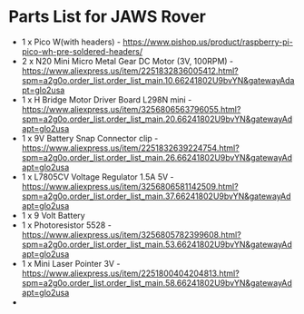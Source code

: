 # Parts List for JAWS Rover

- 1 x Pico W(with headers) - https://www.pishop.us/product/raspberry-pi-pico-wh-pre-soldered-headers/
- 2 x N20 Mini Micro Metal Gear DC Motor (3V, 100RPM) - https://www.aliexpress.us/item/2251832836005412.html?spm=a2g0o.order_list.order_list_main.10.66241802U9bvYN&gatewayAdapt=glo2usa
- 1 x H Bridge Motor Driver Board L298N mini - https://www.aliexpress.us/item/3256806563796055.html?spm=a2g0o.order_list.order_list_main.20.66241802U9bvYN&gatewayAdapt=glo2usa
- 1 x 9V Battery Snap Connector clip - https://www.aliexpress.us/item/2251832639224754.html?spm=a2g0o.order_list.order_list_main.26.66241802U9bvYN&gatewayAdapt=glo2usa
- 1 x L7805CV Voltage Regulator 1.5A 5V - https://www.aliexpress.us/item/3256806581142509.html?spm=a2g0o.order_list.order_list_main.37.66241802U9bvYN&gatewayAdapt=glo2usa
- 1 x 9 Volt Battery
- 1 x Photoresistor 5528 - https://www.aliexpress.us/item/3256805782399608.html?spm=a2g0o.order_list.order_list_main.53.66241802U9bvYN&gatewayAdapt=glo2usa
- 1 x Mini Laser Pointer 3V - https://www.aliexpress.us/item/2251800404204813.html?spm=a2g0o.order_list.order_list_main.58.66241802U9bvYN&gatewayAdapt=glo2usa
- 
